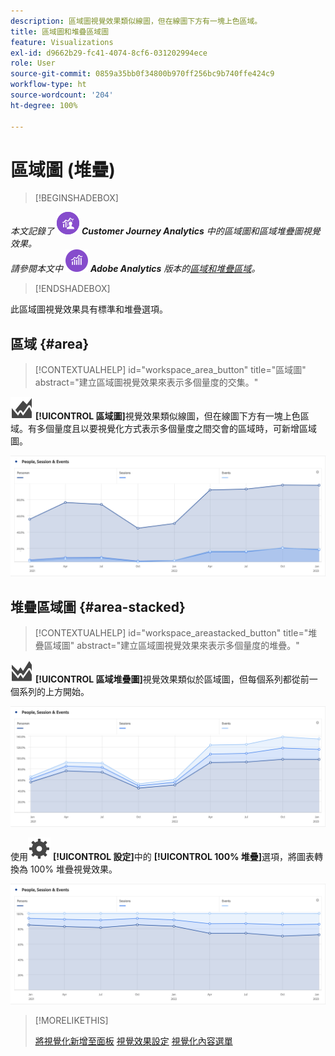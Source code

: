 ```yaml
---
description: 區域圖視覺效果類似線圖，但在線圖下方有一塊上色區域。
title: 區域圖和堆疊區域圖
feature: Visualizations
exl-id: d9662b29-fc41-4074-8cf6-031202994ece
role: User
source-git-commit: 0859a35bb0f34800b970ff256bc9b740ffe424c9
workflow-type: ht
source-wordcount: '204'
ht-degree: 100%

---
```


# 區域圖 (堆疊)

>[!BEGINSHADEBOX]

_本文記錄了_ ![CustomerJourneyAnalytics](/help/assets/icons/CustomerJourneyAnalytics.svg) _**Customer Journey Analytics** 中的區域圖和區域堆疊圖視覺效果。_<br/>_請參閱本文中_ ![AdobeAnalytics](/help/assets/icons/AdobeAnalytics.svg) _**Adobe Analytics** 版本的[區域和堆疊區域](https://experienceleague.adobe.com/zh-hant/docs/analytics/analyze/analysis-workspace/visualizations/area)。_

>[!ENDSHADEBOX]


此區域圖視覺效果具有標準和堆疊選項。

## 區域 {#area}

<!-- markdownlint-disable MD034 -->

>[!CONTEXTUALHELP]
>id="workspace_area_button"
>title="區域圖"
>abstract="建立區域圖視覺效果來表示多個量度的交集。"

<!-- markdownlint-enable MD034 -->





![GraphArea](/help/assets/icons/GraphArea.svg) **[!UICONTROL 區域圖]**&#x200B;視覺效果類似線圖，但在線圖下方有一塊上色區域。有多個量度且以要視覺化方式表示多個量度之間交會的區域時，可新增區域圖。

![顯示多個量度的區域圖視覺效果](assets/area.png)

## 堆疊區域圖 {#area-stacked}

<!-- markdownlint-disable MD034 -->

>[!CONTEXTUALHELP]
>id="workspace_areastacked_button"
>title="堆疊區域圖"
>abstract="建立區域圖視覺效果來表示多個量度的堆疊。"

<!-- markdownlint-enable MD034 -->


 ![GraphAreaStacked](/help/assets/icons/GraphAreaStacked.svg) **[!UICONTROL 區域堆疊圖]**&#x200B;視覺效果類似於區域圖，但每個系列都從前一個系列的上方開始。

![區域堆疊圖是在前一個系列上方顯示每個系列。](assets/area-stacked.png)

使用![設定](/help/assets/icons/Setting.svg) **[!UICONTROL 設定]**&#x200B;中的 **[!UICONTROL 100% 堆疊]**&#x200B;選項，將圖表轉換為 100% 堆疊視覺效果。

![區域堆疊是顯示 100% 堆疊視覺效果。](assets/area-stacked100.png)

>[!MORELIKETHIS]
>
>[將視覺化新增至面板](/help/analysis-workspace/visualizations/freeform-analysis-visualizations.md#add-visualizations-to-a-panel)
>[視覺效果設定](/help/analysis-workspace/visualizations/freeform-analysis-visualizations.md#settings)
>[視覺化內容選單](/help/analysis-workspace/visualizations/freeform-analysis-visualizations.md#context-menu)
>
